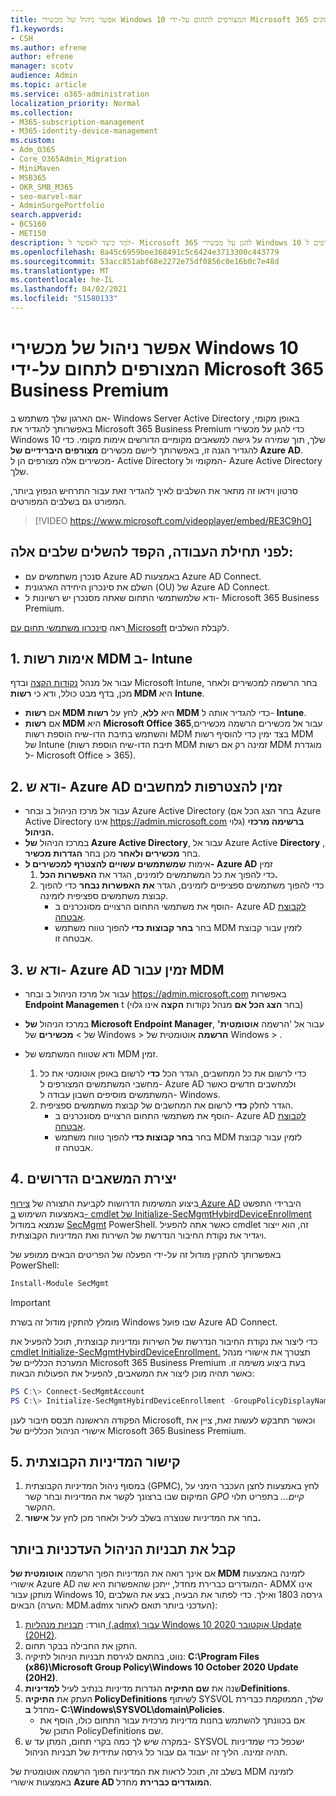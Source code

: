 ```yaml
---
title: אפשר ניהול של מכשירי Windows 10 המצורפים לתחום על-ידי Microsoft 365 לעסקים
f1.keywords:
- CSH
ms.author: efrene
author: efrene
manager: scotv
audience: Admin
ms.topic: article
ms.service: o365-administration
localization_priority: Normal
ms.collection:
- M365-subscription-management
- M365-identity-device-management
ms.custom:
- Adm_O365
- Core_O365Admin_Migration
- MiniMaven
- MSB365
- OKR_SMB_M365
- seo-marvel-mar
- AdminSurgePortfolio
search.appverid:
- BCS160
- MET150
description: למד כיצד לאפשר ל- Microsoft 365 להגן על מכשירי Windows 10 מקומיים המצורפים ל- Active-Directory בכמה שלבים בלבד.
ms.openlocfilehash: 8a45c6959bee368491c5c6424e3713300c443779
ms.sourcegitcommit: 53acc851abf68e2272e75df0856c0e16b0c7e48d
ms.translationtype: MT
ms.contentlocale: he-IL
ms.lasthandoff: 04/02/2021
ms.locfileid: "51580133"
---
```

# <a name="enable-domain-joined-windows-10-devices-to-be-managed-by-microsoft-365-business-premium"></a>אפשר ניהול של מכשירי Windows 10 המצורפים לתחום על-ידי Microsoft 365 Business Premium

אם הארגון שלך משתמש ב- Windows Server Active Directory באופן מקומי, באפשרותך להגדיר את Microsoft 365 Business Premium כדי להגן על מכשירי Windows 10 שלך, תוך שמירה על גישה למשאבים מקומיים הדורשים אימות מקומי.
כדי להגדיר הגנה זו, באפשרותך ליישם מכשירים **מצורפים היברידיים של Azure AD**. מכשירים אלה מצורפים הן ל- Active Directory המקומי ול- Azure Active Directory שלך.

סרטון וידאו זה מתאר את השלבים לאיך להגדיר זאת עבור התרחיש הנפוץ ביותר, המפורט גם בשלבים המפורטים.

> [!VIDEO https://www.microsoft.com/videoplayer/embed/RE3C9hO]
  

## <a name="before-you-get-started-make-sure-you-complete-these-steps"></a>לפני תחילת העבודה, הקפד להשלים שלבים אלה:
- סנכרן משתמשים עם Azure AD באמצעות Azure AD Connect.
- השלם את סינכרון היחידה הארגונית (OU) של Azure AD Connect.
- ודא שלמשתמשי התחום שאתה מסנכרן יש רשיונות ל- Microsoft 365 Business Premium.

ראה [סינכרון משתמשי תחום עם Microsoft](manage-domain-users.md) לקבלת השלבים.

## <a name="1-verify-mdm-authority-in-intune"></a>1. אימות רשות MDM ב- Intune

עבור אל מנהל [נקודות הקצה](https://endpoint.microsoft.com/#blade/Microsoft_Intune_Enrollment/EnrollmentMenu/overview) ובדף Microsoft Intune, בחר  הרשמה למכשירים ולאחר מכן, בדף מבט כולל, ודא כי **רשות MDM** היא **Intune**. 

- אם **רשות MDM** היא **ללא**, לחץ על **רשות MDM** כדי להגדיר אותה ל- **Intune**.
- אם **רשות MDM** היא **Microsoft Office 365**,עבור אל מכשירים הרשמה מכשירים והשתמש בתיבת הדו-שיח הוספת רשות MDM בצד ימין כדי להוסיף רשות MDM של Intune (תיבת הדו-שיח הוספת רשות MDM זמינה רק אם רשות MDM מוגדרת ל- Microsoft Office  >   365).    

## <a name="2-verify-azure-ad-is-enabled-for-joining-computers"></a>2. ודא ש- Azure AD זמין להצטרפות למחשבים

- עבור אל מרכז הניהול ב ובחר Azure Active Directory (בחר הצג הכל אם Azure Active Directory אינו <a href="https://go.microsoft.com/fwlink/p/?linkid=2024339" target="_blank">https://admin.microsoft.com</a> גלוי) **ברשימה מרכזי הניהול.**  
- במרכז הניהול **של Azure Active Directory**, עבור אל Azure Active **Directory** , בחר **מכשירים ולאחר** מכן בחר **הגדרות מכשיר**.
- אימות **שמשתמשים עשויים להצטרף למכשירים ל- Azure AD** זמין 
    1. כדי להפוך את כל המשתמשים לזמינים, הגדר את **האפשרות הכל.**
    2. כדי להפוך משתמשים ספציפיים לזמינים, הגדר **את האפשרות נבחר** כדי להפוך קבוצת משתמשים ספציפית לזמינה.
        - הוסף את משתמשי התחום הרצויים מסונכרנים ב- Azure AD [לקבוצת אבטחה](../admin/create-groups/create-groups.md).
        - בחר **בחר קבוצות כדי** להפוך טווח משתמש MDM לזמין עבור קבוצת אבטחה זו.

## <a name="3-verify-azure-ad-is-enabled-for-mdm"></a>3. ודא ש- Azure AD זמין עבור MDM

- עבור אל מרכז הניהול ב ובחר <a href="https://go.microsoft.com/fwlink/p/?linkid=2024339" target="_blank">https://admin.microsoft.com</a>  באפשרות **Endpoint Managemen** t (בחר **הצג הכל אם** מנהל נקודות **הקצה** אינו גלוי)
- במרכז הניהול **של Microsoft Endpoint Manager**, עבור אל 'הרשמה **אוטומטית'** של  >  **מכשירים** של Windows  >  **הרשמה** אוטומטית של Windows  >  .
- ודא שטווח המשתמש של MDM זמין.

    1. כדי לרשום את כל המחשבים, הגדר הכל **כדי** לרשום באופן אוטומטי את כל מחשבי המשתמשים המצורפים ל- Azure AD ולמחשבים חדשים כאשר המשתמשים מוסיפים חשבון עבודה ל- Windows.
    2. הגדר לחלק **כדי** לרשום את המחשבים של קבוצת משתמשים ספציפית.
        -  הוסף את משתמשי התחום הרצויים מסונכרנים ב- Azure AD [לקבוצת אבטחה](../admin/create-groups/create-groups.md).
        -  בחר **בחר קבוצות כדי** להפוך טווח משתמש MDM לזמין עבור קבוצת אבטחה זו.

## <a name="4-create-the-required-resources"></a>4. יצירת המשאבים הדרושים 

ביצוע המשימות הדרושות לקביעת התצורה של [צירוף Azure AD](/azure/active-directory/devices/hybrid-azuread-join-managed-domains#configure-hybrid-azure-ad-join) היברידי התפשט באמצעות השימוש [ב- cmdlet של Initialize-SecMgmtHybirdDeviceEnrollment](https://github.com/microsoft/secmgmt-open-powershell/blob/master/docs/help/Initialize-SecMgmtHybirdDeviceEnrollment.md) שנמצא במודול [SecMgmt](https://www.powershellgallery.com/packages/SecMgmt) PowerShell. כאשר אתה להפעיל cmdlet זה, הוא ייצור ויגדיר את נקודת החיבור הנדרשת של השירות ואת המדיניות הקבוצתית.

באפשרותך להתקין מודול זה על-ידי הפעלה של הפריטים הבאים ממופע של PowerShell:

```powershell
Install-Module SecMgmt
```

> [!IMPORTANT]
> מומלץ להתקין מודול זה בשרת Windows שבו פועל Azure AD Connect.

כדי ליצור את נקודת החיבור הנדרשת של השירות ומדיניות קבוצתית, תוכל להפעיל את [cmdlet Initialize-SecMgmtHybirdDeviceEnrollment.](https://github.com/microsoft/secmgmt-open-powershell/blob/master/docs/help/Initialize-SecMgmtHybirdDeviceEnrollment.md) תצטרך את אישורי מנהל המערכת הכלליים של Microsoft 365 Business Premium בעת ביצוע משימה זו. כאשר תהיה מוכן ליצור את המשאבים, להפעיל את הפעולות הבאות:

```powershell
PS C:\> Connect-SecMgmtAccount
PS C:\> Initialize-SecMgmtHybirdDeviceEnrollment -GroupPolicyDisplayName 'Device Management'
```

הפקודה הראשונה תבסס חיבור לענן Microsoft, וכאשר תתבקש לעשות זאת, ציין את אישורי הניהול הכלליים של Microsoft 365 Business Premium.

## <a name="5-link-the-group-policy"></a>5. קישור המדיניות הקבוצתית

1. במסוף ניהול המדיניות הקבוצתית (GPMC), לחץ באמצעות לחצן העכבר הימני על המיקום שבו ברצונך לקשר את המדיניות ובחר קשר *GPO קיים...* בתפריט תלוי ההקשר.
2. בחר את המדיניות שנוצרה בשלב לעיל ולאחר מכן לחץ על **אישור.**

## <a name="get-the-latest-administrative-templates"></a>קבל את תבניות הניהול העדכניות ביותר

אם אינך רואה את המדיניות הפוך הרשמה **אוטומטית של MDM** לזמינה באמצעות אישורי Azure AD המוגדרים כברירת מחדל, ייתכן שהאפשרות היא שה- ADMX אינו מותקן עבור Windows 10, גירסה 1803 ואילך. כדי לפתור את הבעיה, בצע את השלבים הבאים (הערה: MDM.admx העדכני ביותר תואם לאחור):

1.  הורד: [תבניות מנהליות (.admx) עבור Windows 10 אוקטובר 2020 Update (20H2)](https://www.microsoft.com/download/102157).
2.  התקן את החבילה בבקר תחום.
3.  נווט, בהתאם לגירסת תבניות הניהול לתיקיה: **C:\Program Files (x86)\Microsoft Group Policy\Windows 10 October 2020 Update (20H2)**.
4.  שנה את **שם התיקיה** הגדרות מדיניות בנתיב לעיל **למדיניותDefinitions**.
5.  העתק את **התיקיה PolicyDefinitions** לשיתוף SYSVOL שלך, הממוקמת כברירת מחדל **ב- C:\Windows\SYSVOL\domain\Policies**. 
    -   אם בכוונתך להשתמש בחנות מדיניות מרכזית עבור התחום כולו, הוסף את התוכן של PolicyDefinitions שם.
6.  במקרה שיש לך כמה בקרי תחום, המתן עד ש- SYSVOL ישכפל כדי שמדיניות תהיה זמינה. הליך זה יעבוד גם עבור כל גירסה עתידית של תבניות הניהול.

בשלב זה, תוכל לראות את המדיניות הפוך הרשמה אוטומטית של MDM לזמינה באמצעות אישורי **Azure AD המוגדרים כברירת** מחדל.